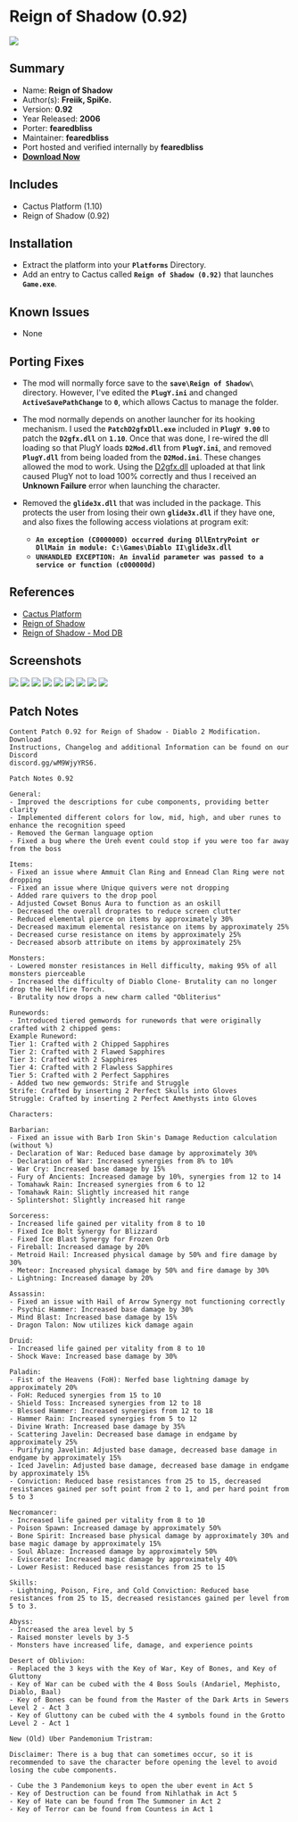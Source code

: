# Reign of Shadow (0.92)

![](https://xyinn.org/diablo/platforms/platinum/Reign_of_Shadow_0.92/screenshots/Screenshot001.jpg)

## Summary

- Name: **Reign of Shadow**
- Author(s): **Freiik, SpiKe.**
- Version: **0.92**
- Year Released: **2006**
- Porter: **fearedbliss**
- Maintainer: **fearedbliss**
- Port hosted and verified internally by **fearedbliss**
- [**Download Now**](https://xyinn.org/diablo/platforms/platinum/Reign_of_Shadow_0.92/)

## Includes

- Cactus Platform (1.10)
- Reign of Shadow (0.92)

## Installation

- Extract the platform into your **`Platforms`** Directory.
- Add an entry to Cactus called **`Reign of Shadow (0.92)`** that launches
  **`Game.exe`**.

## Known Issues

- None

## Porting Fixes

- The mod will normally force save to the **`save\Reign of Shadow\`** directory.
  However, I've edited the **`PlugY.ini`** and changed **`ActiveSavePathChange`**
  to **`0`**, which allows Cactus to manage the folder.
- The mod normally depends on another launcher for its hooking mechanism. I used
  the **`PatchD2gfxDll.exe`** included in **`PlugY 9.00`** to patch the
  **`D2gfx.dll`** on **`1.10`**. Once that was done, I re-wired the dll loading
  so that PlugY loads **`D2Mod.dll`** from **`PlugY.ini`**, and removed
  **`PlugY.dll`** from being loaded from the **`D2Mod.ini`**. These changes allowed
  the mod to work. Using the [D2gfx.dll](https://www.moddb.com/mods/reign-of-shadow/downloads/reign-of-shadow-d2gfxdll)
  uploaded at that link caused PlugY not to load 100% correctly and thus I received
  an **Unknown Failure** error when launching the character.
- Removed the **`glide3x.dll`** that was included in the package. This protects
  the user from losing their own **`glide3x.dll`** if they have one, and also
  fixes the following access violations at program exit:
 
	- **`An exception (C000000D) occurred during DllEntryPoint or DllMain in module: C:\Games\Diablo II\glide3x.dll`**
	- **`UNHANDLED EXCEPTION: An invalid parameter was passed to a service or function (c000000d)`**

## References

- [Cactus Platform](https://github.com/fearedbliss/Cactus)
- [Reign of Shadow](http://ros.freiik.de/)
- [Reign of Shadow - Mod DB](https://www.moddb.com/mods/reign-of-shadow/downloads/reign-of-shadow-092)

## Screenshots

![](https://xyinn.org/diablo/platforms/platinum/Reign_of_Shadow_0.92/screenshots/Screenshot002.jpg)
![](https://xyinn.org/diablo/platforms/platinum/Reign_of_Shadow_0.92/screenshots/Screenshot003.jpg)
![](https://xyinn.org/diablo/platforms/platinum/Reign_of_Shadow_0.92/screenshots/Screenshot004.jpg)
![](https://xyinn.org/diablo/platforms/platinum/Reign_of_Shadow_0.92/screenshots/Screenshot005.jpg)
![](https://xyinn.org/diablo/platforms/platinum/Reign_of_Shadow_0.92/screenshots/Screenshot006.jpg)
![](https://xyinn.org/diablo/platforms/platinum/Reign_of_Shadow_0.92/screenshots/Screenshot007.jpg)
![](https://xyinn.org/diablo/platforms/platinum/Reign_of_Shadow_0.92/screenshots/Screenshot008.jpg)
![](https://xyinn.org/diablo/platforms/platinum/Reign_of_Shadow_0.92/screenshots/Screenshot009.jpg)
![](https://xyinn.org/diablo/platforms/platinum/Reign_of_Shadow_0.92/screenshots/Screenshot010.jpg)

## Patch Notes

```
Content Patch 0.92 for Reign of Shadow - Diablo 2 Modification. Download
Instructions, Changelog and additional Information can be found on our Discord
discord.gg/wM9WjyYRS6.

Patch Notes 0.92

General:
- Improved the descriptions for cube components, providing better clarity
- Implemented different colors for low, mid, high, and uber runes to enhance the recognition speed
- Removed the German language option
- Fixed a bug where the Ureh event could stop if you were too far away from the boss

Items:
- Fixed an issue where Ammuit Clan Ring and Ennead Clan Ring were not dropping
- Fixed an issue where Unique quivers were not dropping
- Added rare quivers to the drop pool
- Adjusted Cowset Bonus Aura to function as an oskill
- Decreased the overall droprates to reduce screen clutter
- Reduced elemental pierce on items by approximately 30%
- Decreased maximum elemental resistance on items by approximately 25%
- Decreased curse resistance on items by approximately 25%
- Decreased absorb attribute on items by approximately 25%

Monsters:
- Lowered monster resistances in Hell difficulty, making 95% of all monsters pierceable
- Increased the difficulty of Diablo Clone- Brutality can no longer drop the Hellfire Torch.
- Brutality now drops a new charm called "Obliterius"

Runewords:
- Introduced tiered gemwords for runewords that were originally crafted with 2 chipped gems:
Example Runeword:
Tier 1: Crafted with 2 Chipped Sapphires
Tier 2: Crafted with 2 Flawed Sapphires
Tier 3: Crafted with 2 Sapphires
Tier 4: Crafted with 2 Flawless Sapphires
Tier 5: Crafted with 2 Perfect Sapphires
- Added two new gemwords: Strife and Struggle
Strife: Crafted by inserting 2 Perfect Skulls into Gloves
Struggle: Crafted by inserting 2 Perfect Amethysts into Gloves

Characters:

Barbarian:
- Fixed an issue with Barb Iron Skin's Damage Reduction calculation (without %)
- Declaration of War: Reduced base damage by approximately 30%
- Declaration of War: Increased synergies from 8% to 10%
- War Cry: Increased base damage by 15%
- Fury of Ancients: Increased damage by 10%, synergies from 12 to 14
- Tomahawk Rain: Increased synergies from 6 to 12
- Tomahawk Rain: Slightly increased hit range
- Splintershot: Slightly increased hit range

Sorceress:
- Increased life gained per vitality from 8 to 10
- Fixed Ice Bolt Synergy for Blizzard
- Fixed Ice Blast Synergy for Frozen Orb
- Fireball: Increased damage by 20%
- Metroid Hail: Increased physical damage by 50% and fire damage by 30%
- Meteor: Increased physical damage by 50% and fire damage by 30%
- Lightning: Increased damage by 20%

Assassin:
- Fixed an issue with Hail of Arrow Synergy not functioning correctly
- Psychic Hammer: Increased base damage by 30%
- Mind Blast: Increased base damage by 15%
- Dragon Talon: Now utilizes kick damage again

Druid:
- Increased life gained per vitality from 8 to 10
- Shock Wave: Increased base damage by 30%

Paladin:
- Fist of the Heavens (FoH): Nerfed base lightning damage by approximately 20%
- FoH: Reduced synergies from 15 to 10
- Shield Toss: Increased synergies from 12 to 18
- Blessed Hammer: Increased synergies from 12 to 18
- Hammer Rain: Increased synergies from 5 to 12
- Divine Wrath: Increased base damage by 35%
- Scattering Javelin: Decreased base damage in endgame by approximately 25%
- Purifying Javelin: Adjusted base damage, decreased base damage in endgame by approximately 15%
- Iced Javelin: Adjusted base damage, decreased base damage in endgame by approximately 15%
- Conviction: Reduced base resistances from 25 to 15, decreased resistances gained per soft point from 2 to 1, and per hard point from 5 to 3

Necromancer:
- Increased life gained per vitality from 8 to 10
- Poison Spawn: Increased damage by approximately 50%
- Bone Spirit: Increased base physical damage by approximately 30% and base magic damage by approximately 15%
- Soul Ablaze: Increased damage by approximately 50%
- Eviscerate: Increased magic damage by approximately 40%
- Lower Resist: Reduced base resistances from 25 to 15

Skills:
- Lightning, Poison, Fire, and Cold Conviction: Reduced base resistances from 25 to 15, decreased resistances gained per level from 5 to 3.

Abyss:
- Increased the area level by 5
- Raised monster levels by 3-5
- Monsters have increased life, damage, and experience points

Desert of Oblivion:
- Replaced the 3 keys with the Key of War, Key of Bones, and Key of Gluttony
- Key of War can be cubed with the 4 Boss Souls (Andariel, Mephisto, Diablo, Baal)
- Key of Bones can be found from the Master of the Dark Arts in Sewers Level 2 - Act 3
- Key of Gluttony can be cubed with the 4 symbols found in the Grotto Level 2 - Act 1

New (Old) Uber Pandemonium Tristram:

Disclaimer: There is a bug that can sometimes occur, so it is recommended to save the character before opening the level to avoid losing the cube components.

- Cube the 3 Pandemonium keys to open the uber event in Act 5
- Key of Destruction can be found from Nihlathak in Act 5
- Key of Hate can be found from The Summoner in Act 2
- Key of Terror can be found from Countess in Act 1
```
